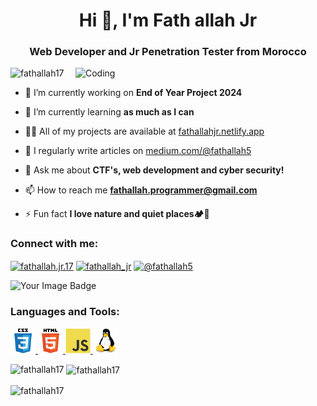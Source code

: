 
<h1 align="center">Hi 👋, I'm Fath allah Jr</h1>
<h3 align="center">Web Developer and Jr Penetration Tester from Morocco</h3>
<img align="right" alt="Coding" width="400" src="https://media1.tenor.com/m/BKUNP1p1D_wAAAAC/mr-robot-hello.gif">

<p align="left"> <img src="https://komarev.com/ghpvc/?username=fathallah17&label=Profile%20views&color=0e75b6&style=flat" alt="fathallah17" /> </p>

- 🔭 I’m currently working on **End of Year Project 2024**

- 🌱 I’m currently learning **as much as I can**

- 👨‍💻 All of my projects are available at [fathallahjr.netlify.app](https://fathallahjr.netlify.app/)

- 📝 I regularly write articles on [medium.com/@fathallah5](https://medium.com/@fathallah5)

- 💬 Ask me about **CTF's, web development and cyber security!**

- 📫 How to reach me **fathallah.programmer@gmail.com**

- ⚡ Fun fact **I love nature and quiet places🏕️📸**

<h3 align="left">Connect with me:</h3>
<p align="left">
<a href="https://fb.com/fathallah.jr.17" target="blank"><img align="center" src="https://raw.githubusercontent.com/rahuldkjain/github-profile-readme-generator/master/src/images/icons/Social/facebook.svg" alt="fathallah.jr.17" height="30" width="40" /></a>
<a href="https://instagram.com/fathallah_jr" target="blank"><img align="center" src="https://raw.githubusercontent.com/rahuldkjain/github-profile-readme-generator/master/src/images/icons/Social/instagram.svg" alt="fathallah_jr" height="30" width="40" /></a>
<a href="https://medium.com/@fathallah5" target="blank"><img align="center" src="https://raw.githubusercontent.com/rahuldkjain/github-profile-readme-generator/master/src/images/icons/Social/medium.svg" alt="@fathallah5" height="30" width="40" /></a>
</p>
<img src="https://tryhackme-badges.s3.amazonaws.com/fathallah5.png" alt="Your Image Badge" />

<h3 align="left">Languages and Tools:</h3>
<p align="left"> <a href="https://www.w3schools.com/css/" target="_blank" rel="noreferrer"> <img src="https://raw.githubusercontent.com/devicons/devicon/master/icons/css3/css3-original-wordmark.svg" alt="css3" width="40" height="40"/> </a> <a href="https://www.w3.org/html/" target="_blank" rel="noreferrer"> <img src="https://raw.githubusercontent.com/devicons/devicon/master/icons/html5/html5-original-wordmark.svg" alt="html5" width="40" height="40"/> </a> <a href="https://developer.mozilla.org/en-US/docs/Web/JavaScript" target="_blank" rel="noreferrer"> <img src="https://raw.githubusercontent.com/devicons/devicon/master/icons/javascript/javascript-original.svg" alt="javascript" width="40" height="40"/> </a> <a href="https://www.linux.org/" target="_blank" rel="noreferrer"> <img src="https://raw.githubusercontent.com/devicons/devicon/master/icons/linux/linux-original.svg" alt="linux" width="40" height="40"/> </a> </p>

<p><img align="left" src="https://github-readme-stats.vercel.app/api/top-langs?username=fathallah17&show_icons=true&locale=en&layout=compact" alt="fathallah17" /></p>

<p>&nbsp;<img align="center" src="https://github-readme-stats.vercel.app/api?username=fathallah17&show_icons=true&locale=en" alt="fathallah17" /></p>

<p><img align="center" src="https://github-readme-streak-stats.herokuapp.com/?user=fathallah17&" alt="fathallah17" /></p>


